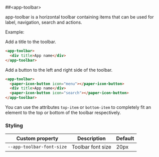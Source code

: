 ##&lt;app-toolbar&gt;

app-toolbar is a horizontal toolbar containing items that can be used for
label, navigation, search and actions.

Example:

Add a title to the toolbar.

```html
<app-toolbar>
  <div title>App name</div>
</app-toolbar>
```

Add a button to the left and right side of the toolbar.

```html
<app-toolbar>
  <paper-icon-button icon="menu"></paper-icon-button>
  <div title>App name</div>
  <paper-icon-button icon="search"></paper-icon-button>
</app-toolbar>
```

You can use the attributes `top-item` or `bottom-item` to completely fit an element
to the top or bottom of the toolbar respectively.

### Styling

Custom property              | Description                  | Default
-----------------------------|------------------------------|-----------------------
`--app-toolbar-font-size`    | Toolbar font size            | 20px
